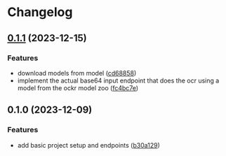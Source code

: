 # Changelog

## [0.1.1](https://github.com/ockr-io/ockr-ocr-container/compare/v0.1.0...v0.1.1) (2023-12-15)


### Features

* download models from model ([cd68858](https://github.com/ockr-io/ockr-ocr-container/commit/cd68858144e036681fafe4ef4ce7e67f883b341d))
* implement the actual base64 input endpoint that does the ocr using a model from the ockr model zoo ([fc4bc7e](https://github.com/ockr-io/ockr-ocr-container/commit/fc4bc7ed7569e51f73bc9f7b6824698dd82992dd))

## 0.1.0 (2023-12-09)


### Features

* add basic project setup and endpoints ([b30a129](https://github.com/ockr-io/ockr-ocr-container/commit/b30a12907b331f8365b12816b5360e6f21fd41d7))
